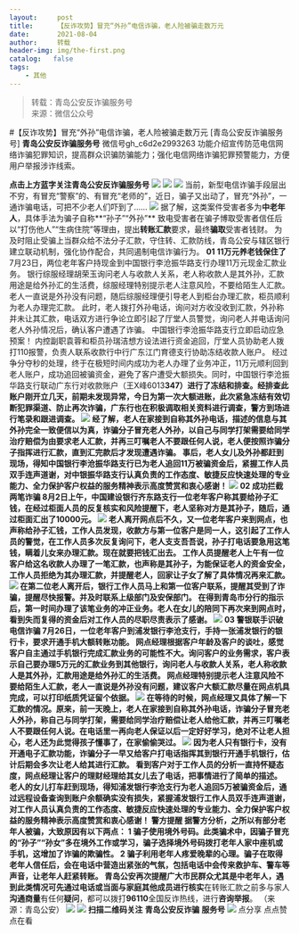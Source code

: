 ```yaml
---
layout:     post
title:      【反诈攻势】冒充“外孙”电信诈骗，老人险被骗走数万元
date:       2021-08-04
author:     转载
header-img: img/the-first.png
catalog:   false
tags:
    - 其他
---
```


<blockquote><p>转载：青岛公安反诈骗服务号<br>
来源：微信公众号</p></blockquote>

#【反诈攻势】冒充“外孙”电信诈骗，老人险被骗走数万元
[青岛公安反诈骗服务号]
**青岛公安反诈骗服务号**
微信号gh_c6d2e2993263
功能介绍宣传防范电信网络诈骗犯罪知识，提高群众识骗防骗能力；强化电信网络诈骗犯罪预警能力，方便用户举报涉诈线索。

**点击上方蓝字关注青岛公安反诈骗服务号**
![]({{site.baseurl}}/postimg/V5la5fm0eVicgG1nQSt1A9RLsOdj91FnkOnrO49zKww5g34Sa1z168ibG8HNpdOYxibawUr5Cia94bKAfzoWWFhrjQ.jpeg)
![]({{site.baseurl}}/postimg/V5la5fm0eV8THxVZSKibicG6ianN7KLdPy2Nyjg8TASw4oPvEvLHO4ukJ3Hw6lxfXRqTLGBbhb2gbotKxekOqGvCQ.png)
![]({{site.baseurl}}/postimg/V5la5fm0eVibEyEiayDRUHeiaUzO9ccibAXF2K935rxiaJ7XUgYH4LUdSpE5NiaG7xE1mibEaYx0Lx1TMbyr5fjaUR9ug.jpeg)
当前，新型电信诈骗手段层出不穷，有冒充“警察”的、有冒充“老师的”，近日，骗子又出动了，冒充“外孙”，一通诈骗电话，可把不少老人们吓到了……
![]({{site.baseurl}}/postimg/V5la5fm0eVibWlJZFHIHa2aBITzia5deiaUg72n0J6iavmr1GmSiarNMjPR1BRMcbFGTRg9OusB3gIKiaSUxz8O1bpiaQ.jpeg)
据了解，这类案件受害者多为**中老年人**，具体手法为骗子自称**“孙子”“外孙”**
致电受害者在骗子博取受害者信任后以“打伤他人”“生病住院”等理由，提出**转账汇款**要求，最终**骗取**受害者钱财。
为及时阻止受骗上当群众给不法分子汇款，守住转、汇款防线，青岛公安与辖区银行建立联动机制，强化协作配合，共同遏制电信诈骗行为。
**01**
**11万元养老钱保住了**
7月23日，两位老年客户持现金到中国银行李沧振华路支行办理11万元现金汇款业务。
银行综服经理胡荣玉询问老人与收款人关系，老人称收款人是其外孙，汇款用途是给外孙汇的生活费，综服经理特别提示老人注意风险，不要给陌生人汇款。老人一直说是外孙没有问题，随后综服经理便引导老人到柜台办理汇款，柜员顺利为老人办理完汇款。
此时，老人拨打外孙电话，询问对方收没收到汇款，外孙称并未让其汇款，电话双方进行争论立即引起了厅堂人员警觉，询问老人并电话询问老人外孙情况后，确认客户遭遇了诈骗。
中国银行李沧振华路支行立即启动应急预案！
内控副职袁蓉和柜员孙瑞洁想方设法进行资金追回，厅堂人员协助老人拨打110报警，负责人联系收款行中行广东江门育德支行协助冻结收款人账户。
经过争分夺秒的处理，终于在极短时间内成功为老人办理了业务冲正，11万元顺利回到老人账户，成功追回被骗资金，避免了客户遭受大额损失。同时，中国银行李沧振华路支行联动广东行对收款账户（王X峰6013************347）进行了冻结和排查。经排查此账户刚开立几天，前期未发现异常，今日为第一次大额进账，此次紧急冻结有效切断犯罪渠道、防止再次诈骗，广东行也在积极调取相关资料进行调查，警方到场进行笔录和跟进调查。
![]({{site.baseurl}}/postimg/V5la5fm0eVibWlJZFHIHa2aBITzia5deiaUSxRcSHS8L4InFGicdVaib62UAjYultf9RGGhK2Jic8hw6U9ODG0m6icfeA.jpeg)
经了解，老人在家接到自称其外孙电话，描述的信息与其外孙完全一致便信以为真，诈骗分子冒充老人外孙，以自己与同学打架需要给同学治疗赔偿为由要求老人汇款，并再三叮嘱老人不要跟任何人说，老人便按照诈骗分子指挥进行汇款，直到汇完款后才发现遭遇诈骗。
事后，老人女儿及外孙都赶到现场，得知中国银行李沧振华路支行已为老人追回11万被骗资金后，紧握工作人员双手连声道谢，对中银振华路支行认真负责的工作态度、敏捷反应快速处理的专业能力、全力保护客户权益的服务精神表示高度赞赏和衷心感谢！
![]({{site.baseurl}}/postimg/V5la5fm0eVibWlJZFHIHa2aBITzia5deiaUV024HFKqb0eHlPm4SP0WqxvZnR4JCUGyGahuUc9ib4AGyNic4RV0Ib3w.jpeg)
**02**
**成功拦截两笔诈骗**
8月2日上午，中国建设银行齐东路支行一位老年客户称其要给孙子汇钱，在经过柜面人员的反复核实和风险提醒下，老人坚称对方是其孙子，随后，通过柜面汇出了10000元。
![]({{site.baseurl}}/postimg/V5la5fm0eVibWlJZFHIHa2aBITzia5deiaUUHc2gzoL518n9M3ia9T8CO31yoZkHhFT7TamOnSfou4zP4zL15z2kxw.jpeg)
老人离开网点后不久，又一位老年客户来到网点，也声称给孙子汇钱，工作人员发现，收款方与第一位客户是同一人，这引起了工作人员的警觉，在工作人员多次反复询问下，老人支支吾吾说，孙子打电话要急用这笔钱，瞒着儿女来办理汇款。现在就要把钱汇出去。
工作人员提醒老人上午有一位客户给这名收款人办理了一笔汇款，也声称是其孙子，为能保证老人的资金安全，工作人员拒绝为其办理汇款，并提醒老人，回家让子女了解了具体情况再来汇款。
![]({{site.baseurl}}/postimg/V5la5fm0eVibWlJZFHIHa2aBITzia5deiaUqHWCYr9qK6fiaeNiadDR62ic37pyOfLrCslgfk3J0ZIhvePfLQevP1ib9Q.jpeg)
在第二位老人离开后，银行工作人员马上和第一位客户联系，提醒其受到了诈骗，提醒尽快报警。并及时联系上级部门及安保部门。
在得到青岛市分行的指示后，第一时间办理了该笔业务的冲正业务。老人在女儿的陪同下再次来到网点时，看到失而复得的资金后对工作人员的尽职尽责表示了感谢。
![]({{site.baseurl}}/postimg/V5la5fm0eVibWlJZFHIHa2aBITzia5deiaUkwnTsnnWCyaOk3Dic21cwkRuzW9jjIdZRnoY7hy4cV19r4A4JbW5RXg.jpeg)
**03**
**警银联手识破电信诈骗**
7月26日，一位老年客户到浦发银行李沧支行，手持一张浦发银行的银行卡，要求开通手机大额转账功能。
网点经理根据客户年龄及客户的谈吐，感觉客户自主通过手机银行完成汇款业务的可能性不大。询问客户的业务需求，客户表示自己要办理5万元的汇款业务到其他银行，询问老人与收款人关系，老人称收款人是其外孙，汇款用途是给外孙汇的生活费。
网点经理特别提示老人注意风险不要给陌生人汇款，老人一直说是外孙没有问题，建议客户大额汇款尽量在网点机具完成，可以打印纸质凭证留个依据。
![]({{site.baseurl}}/postimg/V5la5fm0eVibWlJZFHIHa2aBITzia5deiaUlIZfIK3SAeQJJEKAib2TZ2VRyOLxKuvzd216MvymQKz5TNrEeX5w8Bg.jpeg)
在等待的时候，网点经理又具体了解一下汇款的情况。原来，前一天晚上，老人在家接到自称其外孙电话，诈骗分子冒充老人外孙，称自己与同学打架，需要给同学治疗赔偿让老人给他汇款，并再三叮嘱老人不要跟任何人说。在电话里一再向老人保证以后一定好好学习，绝对不让老人担心，老人还为此觉得孩子懂事了，在家偷偷哭过。
![]({{site.baseurl}}/postimg/V5la5fm0eVibWlJZFHIHa2aBITzia5deiaUTDrFOSOFqVPO0s6NtlictSicKks41vE3hG85hUExkg8vb5Op8ureA6Cw.jpeg)
因为老人只有银行卡，没有开通电子汇款功能，诈骗分子一早又给客户打电话指挥其到银行开通手机银行，估计后期会多次让老人给其进行汇款。
看到客户对于工作人员的分析一直持怀疑态度，网点经理让客户的理财经理给其女儿去了电话，把事情进行了简单的描述。
老人的女儿打车赶到现场，得知浦发银行李沧支行为老人追回5万被骗资金后，通过远程设备查询到账户余额确实没有损失，紧握浦发银行工作人员双手连声道谢，对工作人员认真负责的工作态度、敏捷反应快速处理的专业能力、全力保护客户权益的服务精神表示高度赞赏和衷心感谢！
**警方提醒**
据警方分析，之所以有部分老年人被骗，大致原因有以下两点：
1
骗子使用境外号码。此类骗术中，因骗子冒充的“孙子”“孙女”多在境外工作或学习，骗子选择境外号码拨打老年人家中座机或手机，这增加了诈骗的欺骗性。
2
骗子利用老年人疼爱晚辈的心理。骗子在取得老年人信任后，会在电话中营造出紧张的气氛，包括电话中会传来救护车、警车等声音，让老年人赶紧转账。‍
青岛公安**再次提醒**广大市民群众尤其是**中老年人**，遇到此类情况可先通过电话或当面与家庭其他成员进行**核实**在转账汇款之前多与家人
**沟通商量**有任何**疑问**，都可以拨打**96110**全国反诈热线，进行**咨询举报**。
（来源：青岛公安）
![]({{site.baseurl}}/postimg/6xI4h676QXzia5naazW6wFR5ml91zib85OnAdBFSTibic8yWLuWic1rKJBicwSgnqzI9icFMSpImia2H4zZhqLVTr724UA.png)
![]({{site.baseurl}}/postimg/1GjWwxYB3dk0QR6pndF2SISfW55mAuAxDQOiaC2Geq1kE9oibrv0xIEyiazCyo7VubILLicuLicBW77qleN0GPJOTAQ.jpeg)
**扫描二维码关注**
**青岛公安反诈骗**
**服务号**
![]({{site.baseurl}}/postimg/6xI4h676QXzia5naazW6wFR5ml91zib85O2ObvfHFG7tH1qAI6iakIGohmLu4siar1ZzMiawQ7QicgfyZFjriavRic3M6Q.png)
点分享
点点赞
点在看
